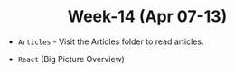 <h1 align="center">Week-14 (Apr 07-13)</h1>

- `Articles` - Visit the Articles folder to read articles.

- `React` (Big Picture Overview)
